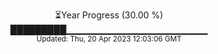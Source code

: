 <p align="center">
⏳Year Progress (30.00 %) <br>
█████████▁▁▁▁▁▁▁▁▁▁▁▁▁▁▁▁▁▁▁▁▁ <br>
<sub>Updated: Thu, 20 Apr 2023 12:03:06 GMT</sub>
</p>

